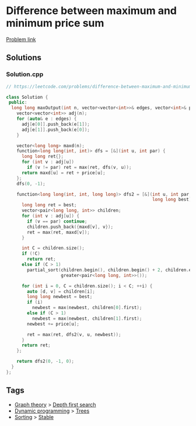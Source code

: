 # Difference between maximum and minimum price sum

[Problem link](https://leetcode.com/problems/difference-between-maximum-and-minimum-price-sum/)

## Solutions


### Solution.cpp
```cpp
// https://leetcode.com/problems/difference-between-maximum-and-minimum-price-sum/

class Solution {
 public:
  long long maxOutput(int n, vector<vector<int>>& edges, vector<int>& price) {
    vector<vector<int>> adj(n);
    for (auto& e : edges) {
      adj[e[0]].push_back(e[1]);
      adj[e[1]].push_back(e[0]);
    }

    vector<long long> maxd(n);
    function<long long(int, int)> dfs = [&](int u, int par) {
      long long ret{};
      for (int v : adj[u])
        if (v != par) ret = max(ret, dfs(v, u));
      return maxd[u] = ret + price[u];
    };
    dfs(0, -1);

    function<long long(int, int, long long)> dfs2 = [&](int u, int par,
                                                        long long best) {
      long long ret = best;
      vector<pair<long long, int>> children;
      for (int v : adj[u]) {
        if (v == par) continue;
        children.push_back({maxd[v], v});
        ret = max(ret, maxd[v]);
      }

      int C = children.size();
      if (!C)
        return ret;
      else if (C > 1)
        partial_sort(children.begin(), children.begin() + 2, children.end(),
                     greater<pair<long long, int>>());

      for (int i = 0, C = children.size(); i < C; ++i) {
        auto [d, v] = children[i];
        long long newbest = best;
        if (i)
          newbest = max(newbest, children[0].first);
        else if (C > 1)
          newbest = max(newbest, children[1].first);
        newbest += price[u];

        ret = max(ret, dfs2(v, u, newbest));
      }
      return ret;
    };

    return dfs2(0, -1, 0);
  }
};
```
## Tags

* [Graph theory](/Collections/graph-theory.md#graph-theory) > [Depth first search](/Collections/graph-theory.md#depth-first-search)
* [Dynamic programming](/Collections/dynamic-programming.md#dynamic-programming) > [Trees](/Collections/dynamic-programming.md#trees)
* [Sorting](/Collections/sorting.md#sorting) > [Stable](/Collections/sorting.md#stable)
